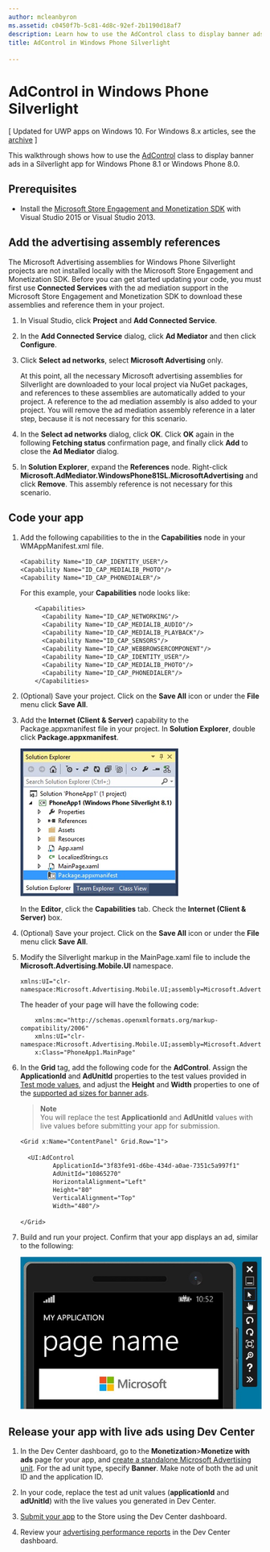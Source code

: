 ```yaml
---
author: mcleanbyron
ms.assetid: c0450f7b-5c81-4d8c-92ef-2b1190d18af7
description: Learn how to use the AdControl class to display banner ads in a Silverlight app for Windows Phone 8.1 or Windows Phone 8.0.
title: AdControl in Windows Phone Silverlight

---
```


# AdControl in Windows Phone Silverlight


\[ Updated for UWP apps on Windows 10. For Windows 8.x articles, see the [archive](http://go.microsoft.com/fwlink/p/?linkid=619132) \]

This walkthrough shows how to use the [AdControl](https://msdn.microsoft.com/library/windows/apps/hh524191.aspx) class to display banner ads in a Silverlight app for Windows Phone 8.1 or Windows Phone 8.0.

## Prerequisites

*  Install the [Microsoft Store Engagement and Monetization SDK](http://aka.ms/store-em-sdk) with Visual Studio 2015 or Visual Studio 2013.


## Add the advertising assembly references

The Microsoft Advertising assemblies for Windows Phone Silverlight projects are not installed locally with the Microsoft Store Engagement and Monetization SDK. Before you can get started updating your code, you must first use **Connected Services** with the ad mediation support in the Microsoft Store Engagement and Monetization SDK to download these assemblies and reference them in your project.

1.  In Visual Studio, click **Project** and **Add Connected Service**.

2.  In the **Add Connected Service** dialog, click **Ad Mediator** and then click **Configure**.

3.  Click **Select ad networks**, select **Microsoft Advertising** only.

    At this point, all the necessary Microsoft advertising assemblies for Silverlight are downloaded to your local project via NuGet packages, and references to these assemblies are automatically added to your project. A reference to the ad mediation assembly is also added to your project. You will remove the ad mediation assembly reference in a later step, because it is not necessary for this scenario.

4.  In the **Select ad networks** dialog, click **OK**. Click **OK** again in the following **Fetching status** confirmation page, and finally click **Add** to close the **Ad Mediator** dialog.

5.  In **Solution Explorer**, expand the **References** node. Right-click **Microsoft.AdMediator.WindowsPhone81SL.MicrosoftAdvertising** and click **Remove**. This assembly reference is not necessary for this scenario.

## Code your app


1.  Add the following capabilities to the in the **Capabilities** node in your WMAppManifest.xml file.

    ``` syntax
    <Capability Name="ID_CAP_IDENTITY_USER"/>
    <Capability Name="ID_CAP_MEDIALIB_PHOTO"/>
    <Capability Name="ID_CAP_PHONEDIALER"/>
    ```

    For this example, your **Capabilities** node looks like:

    ``` syntax
        <Capabilities>
          <Capability Name="ID_CAP_NETWORKING"/>
          <Capability Name="ID_CAP_MEDIALIB_AUDIO"/>
          <Capability Name="ID_CAP_MEDIALIB_PLAYBACK"/>
          <Capability Name="ID_CAP_SENSORS"/>
          <Capability Name="ID_CAP_WEBBROWSERCOMPONENT"/>
          <Capability Name="ID_CAP_IDENTITY_USER"/>
          <Capability Name="ID_CAP_MEDIALIB_PHOTO"/>
          <Capability Name="ID_CAP_PHONEDIALER"/>
        </Capabilities>
    ```

2.  (Optional) Save your project. Click on the **Save All** icon or under the **File** menu click **Save All**.

3.  Add the **Internet (Client & Server)** capability to the Package.appxmanifest file in your project. In **Solution Explorer**, double click **Package.appxmanifest**.

    ![wp81silverlightmarkup\-solutionexplorer\-packageappxmanifest](images/13-b98c2a1a-69c3-4018-be0a-6ce010e703e7.jpg)

    In the **Editor**, click the **Capabilities** tab. Check the **Internet (Client & Server)** box.

4.  (Optional) Save your project. Click on the **Save All** icon or under the **File** menu click **Save All**.

5.  Modify the Silverlight markup in the MainPage.xaml file to include the **Microsoft.Advertising.Mobile.UI** namespace.

    ``` syntax
    xmlns:UI="clr-namespace:Microsoft.Advertising.Mobile.UI;assembly=Microsoft.Advertising.Mobile.UI"
    ```

    The header of your page will have the following code:

    ``` syntax
        xmlns:mc="http://schemas.openxmlformats.org/markup-compatibility/2006"
        xmlns:UI="clr-namespace:Microsoft.Advertising.Mobile.UI;assembly=Microsoft.Advertising.Mobile.UI"
        x:Class="PhoneApp1.MainPage"
    ```

6.  In the **Grid** tag, add the following code for the **AdControl**. Assign the **ApplicationId** and **AdUnitId** properties to the test values provided in [Test mode values](test-mode-values.md), and adjust the **Height** and **Width** properties to one of the [supported ad sizes for banner ads](supported-ad-sizes-for-banner-ads.md).

    > **Note**  
    You will replace the test **ApplicationId** and **AdUnitId** values with live values before submitting your app for submission.

    ``` syntax
    <Grid x:Name="ContentPanel" Grid.Row="1">

      <UI:AdControl
             ApplicationId="3f83fe91-d6be-434d-a0ae-7351c5a997f1"
             AdUnitId="10865270"
             HorizontalAlignment="Left"
             Height="80"
             VerticalAlignment="Top"
             Width="480"/>

    </Grid>
    ```

7.  Build and run your project. Confirm that your app displays an ad, similar to the following:

    ![wp81silverlight\-emulatorwithad](images/13-8db1492f-ae1d-439b-9b78-bed8e22fe996.jpg)

## Release your app with live ads using Dev Center


1.  In the Dev Center dashboard, go to the **Monetization**&gt;**Monetize with ads** page for your app, and [create a standalone Microsoft Advertising unit](../publish/monetize-with-ads.md). For the ad unit type, specify **Banner**. Make note of both the ad unit ID and the application ID.

2.  In your code, replace the test ad unit values (**applicationId** and **adUnitId**) with the live values you generated in Dev Center.

3.  [Submit your app](../publish/app-submissions.md) to the Store using the Dev Center dashboard.

4.  Review your [advertising performance reports](../publish/advertising-performance-report.md) in the Dev Center dashboard.


 


<!--HONumber=Jun16_HO2-->



